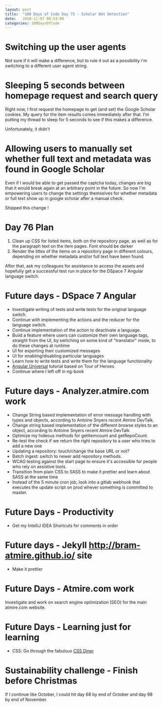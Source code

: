 ```yaml
---
layout: post
title:  "100 Days of Code Day 75 - Scholar Bot Detection"
date:   2018-11-07 08:53:00
categories: 100DaysOfCode
---
```


# Switching up the user agents

Not sure if it will make a difference, but to rule it out as a possibility i'm switching to a different user agent string.

# Sleeping 5 seconds between homepage request and search query

Right now, I first request the homepage to get (and set) the Google Scholar cookies. My query for the item results comes immediately after that. I'm putting my thread to sleep for 5 seconds to see if this makes a difference.

Unfortunately, it didn't

# Allowing users to manually set whether full text and metadata was found in Google Scholar

Even if I would be able to get passed the captcha today, changes are big that it would break again at an arbitrary point in the future.
So now I'm empowering users to change the settings themselves for whether metadata or full text show up in google scholar after a manual check.

Shipped this change !

# Day 76 Plan

1. Clean up CSS for listed items, both on the repository page, as well as for the paragraph text on the item pages. Font should be darker
2. Render the titles of the items on a repository page in different colours, depending on whether metadata and/or full text have been found.

After that, ask my colleagues for assistance to access the assets and hopefully get a successful test run in place for the DSpace 7 Angular language switch.

# Future days - DSpace 7 Angular

* Investigate writing of tests and write tests for the original language switch.
* Continue with implementing the actions and the reducer for the language switch.
* Continue implementation of the action to deactivate a language.
* Build a feature where users can customize their own language tags, straight from the UI, by switching on some kind of "translator" mode, to do these changes at runtime
* UI for exporting their customized messages
* UI for enabling/disabling particular languages
* Learn how to write tests and write them for the language functionality
* [Angular Universal](https://angular.io/guide/universal) tutorial based on Tour of Heroes
* Continue where I left off in ng-book

# Future days - Analyzer.atmire.com work

* Change String based implementation of error message handling with types and objects, according to Antoine Snyers recent Atmire DevTalk.
* Change string based implementation of the different browse styles to an object, according to Antoine Snyers recent Atmire DevTalk
* Optimize my hideous methods for getItemcount and getRepoCount.
* Re-test the check if we return the right repository to a user who tries to add a new one
* Updating a repository: touch/change the base URL or not?
* Batch ingest: switch to newer add repository methods.
* WCAG testing against the start page to ensure it's accessible for people who rely on assistive tools.
* Transition from plain CSS to SASS to make it prettier and learn about SASS at the same time
* Instead of the 5 minute cron job, look into a gitlab webhook that executes the update script on prod whever something is committed to master.

# Future Days - Productivity

* Get my IntelliJ IDEA Shortcuts for comments in order

# Future days - Jekyll http://bram-atmire.github.io/ site

* Make it prettier

# Future Days - Atmire.com work

Investigate and work on search engine optimization (SEO) for the main atmire.com website.

# Future Days - Learning just for learning

* CSS: Go through the fabulous [CSS Diner](https://flukeout.github.io/)

# Sustainability challenge - Finish before Christmas

If I continue like October, I could hit day 68 by end of October and day 98 by end of November.